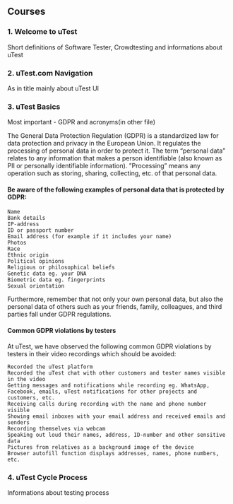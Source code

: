 ## Courses
### 1. Welcome to uTest
Short definitions of Software Tester, Crowdtesting and informations about uTest
### 2. uTest.com Navigation
As in title mainly about uTest UI
### 3.  uTest Basics
Most important - GDPR and acronyms(in other file)

The General Data Protection Regulation (GDPR) is a standardized law for data protection and privacy in the European Union. It regulates the processing of personal data in order to protect it. The term “personal data” relates to any information that makes a person identifiable (also known as PII or personally identifiable information). ”Processing” means any operation such as storing, sharing, collecting, etc. of that personal data.
#### Be aware of the following examples of personal data that is protected by GDPR:

    Name
    Bank details
    IP-address
    ID or passport number
    Email address (for example if it includes your name)
    Photos
    Race
    Ethnic origin
    Political opinions
    Religious or philosophical beliefs
    Genetic data eg. your DNA
    Biometric data eg. fingerprints
    Sexual orientation

Furthermore, remember that not only your own personal data, but also the personal data of others such as your friends, family, colleagues, and third parties fall under GDPR regulations.

#### Common GDPR violations by testers

At uTest, we have observed the following common GDPR violations by testers in their video recordings which should be avoided:

    Recorded the uTest platform
    Recorded the uTest chat with other customers and tester names visible in the video
    Getting messages and notifications while recording eg. WhatsApp, Facebook, emails, uTest notifications for other projects and customers, etc.
    Receiving calls during recording with the name and phone number visible
    Showing email inboxes with your email address and received emails and senders
    Recording themselves via webcam
    Speaking out loud their names, address, ID-number and other sensitive data
    Pictures from relatives as a background image of the device
    Browser autofill function displays addresses, names, phone numbers, etc.


### 4. uTest Cycle Process
Informations about testing process
